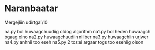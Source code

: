 # Naranbaatar
Mergejliin udirtgal\10

na.py bol huwaagchuudiig oldog algorithm
na1.py bol heden huwaagch bgaag olno
na2.py huwaagchuudiin niilber
na3.py huwaagchiin urjwer
na4.py anhnii too eseh
na5.py 2 tostei argaar togs too esehiig olson
